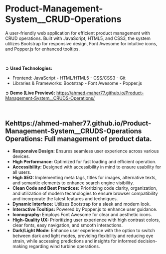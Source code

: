 # Product-Management-System__CRUD-Operations
A user-friendly web application for efficient product management with CRUD operations. Built with JavaScript, HTML5, and CSS3, the system utilizes Bootstrap for responsive design, Font Awesome for intuitive icons, and Popper.js for enhanced tooltips.

<br>

➲ **Used Technologies:**
- Frontend: JavaScript - HTML/HTML5 - CSS/CSS3 - Git
- Libraries & Frameworks: Bootstrap - Font Awesome - Popper.js

➲ **Demo (Live Preview):** <a href="https://ahmed-maher77.github.io/Product-Management-System__CRUDS-Operations/" target="_blank">https://ahmed-maher77.github.io/Product-Management-System__CRUDS-Operations/</a> 

<br>

## Kehttps://ahmed-maher77.github.io/Product-Management-System__CRUDS-Operations Operations:</b> Full management of product data.
- <b>Responsive Design:</b> Ensures seamless user experience across various devices.
- <b>High Performance:</b> Optimized for fast loading and efficient operation.
- <b>Accessibility:</b> Designed with accessibility in mind to ensure usability for all users.
- <b>High SEO:</b> Implementing meta tags, titles for images, alternative texts, and semantic elements to enhance search engine visibility.
- <b>Clean Code and Best Practices:</b> Prioritizing code clarity, organization, and utilization of modern technologies to ensure browser compatibility and incorporate the latest features and techniques.
- <b>Dynamic Interface:</b> Utilizes Bootstrap for a sleek and modern look.
- <b>Interactive Tooltips:</b> Powered by Popper.js to enhance user guidance.
- <b>Iconography: </b> Employs Font Awesome for clear and aesthetic icons.
- <b>High-Quality UX:</b> Prioritizing user experience with high contrast colors, clear fonts, easy navigation, and smooth interactions.
- <b>Dark/Light Mode:</b> Enhance user experience with the option to switch between dark and light modes, providing flexibility and reducing eye strain, while accessing predictions and insights for informed decision-making regarding wind turbine operations.
